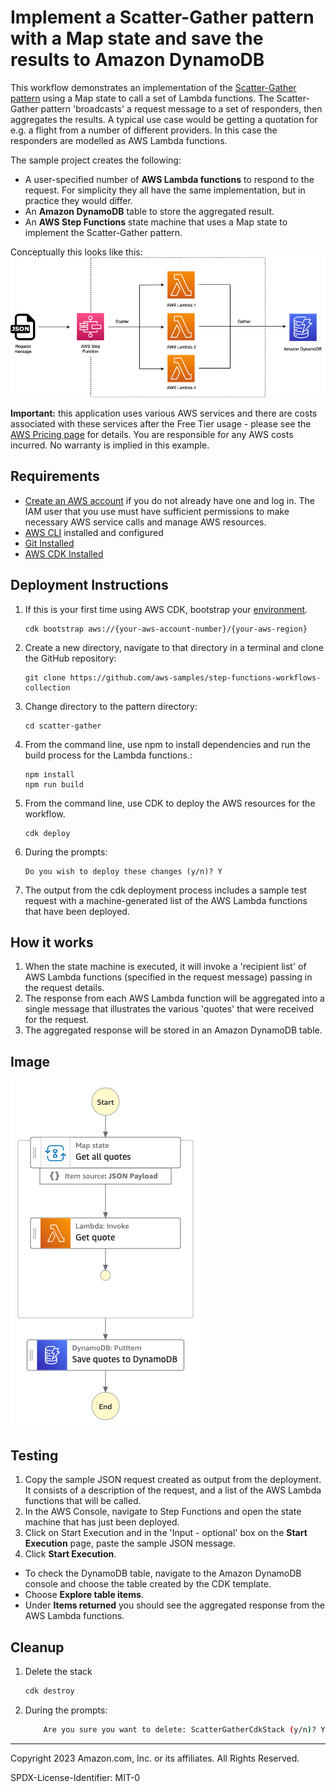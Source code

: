 # Implement a Scatter-Gather pattern with a Map state and save the results to Amazon DynamoDB

This workflow demonstrates an implementation of the [Scatter-Gather pattern](https://www.enterpriseintegrationpatterns.com/patterns/messaging/BroadcastAggregate.html) using a Map state to call a set of Lambda functions. The Scatter-Gather pattern 'broadcasts' a request message to a set of responders, then aggregates the results. A typical use case would be getting a quotation for e.g. a flight from a number of different providers. In this case the responders are modelled as AWS Lambda functions.

The sample project creates the following:
* A user-specified number of **AWS Lambda functions** to respond to the request. For simplicity they all have the same implementation, but in practice they would differ.
* An **Amazon DynamoDB** table to store the aggregated result.
* An **AWS Step Functions** state machine that uses a Map state to implement the Scatter-Gather pattern.

Conceptually this looks like this:
![image](./resources/scatter-gather-concept.png)

**Important:** this application uses various AWS services and there are costs associated with these services after the Free Tier usage - please see the [AWS Pricing page](https://aws.amazon.com/pricing/) for details. You are responsible for any AWS costs incurred. No warranty is implied in this example.

## Requirements

* [Create an AWS account](https://portal.aws.amazon.com/gp/aws/developer/registration/index.html) if you do not already have one and log in. The IAM user that you use must have sufficient permissions to make necessary AWS service calls and manage AWS resources.
* [AWS CLI](https://docs.aws.amazon.com/cli/latest/userguide/install-cliv2.html) installed and configured
* [Git Installed](https://git-scm.com/book/en/v2/Getting-Started-Installing-Git)
* [AWS CDK Installed](https://docs.aws.amazon.com/cdk/v2/guide/getting_started.html#getting_started_install)

## Deployment Instructions

1. If this is your first time using AWS CDK, bootstrap your [environment](https://docs.aws.amazon.com/cdk/v2/guide/getting_started.html#getting_started_bootstrap).
    ```
    cdk bootstrap aws://{your-aws-account-number}/{your-aws-region} 
    ```
2. Create a new directory, navigate to that directory in a terminal and clone the GitHub repository:
    ``` 
    git clone https://github.com/aws-samples/step-functions-workflows-collection
    ```
3. Change directory to the pattern directory:
    ```
    cd scatter-gather
    ```
4. From the command line, use npm to install dependencies and run the build process for the Lambda functions.:
    ```
    npm install
    npm run build
    ```
5. From the command line, use CDK to deploy the AWS resources for the workflow.
    ```
    cdk deploy
    ```
6. During the prompts:
    ```
    Do you wish to deploy these changes (y/n)? Y
    ```
7. The output from the cdk deployment process includes a sample test request with a machine-generated list of the AWS Lambda functions that have been deployed.

## How it works

1. When the state machine is executed, it will invoke a 'recipient list' of AWS Lambda functions (specified in the request message) passing in the request details.
2. The response from each AWS Lambda function will be aggregated into a single message that illustrates the various 'quotes' that were received for the request. 
3. The aggregated response will be stored in an Amazon DynamoDB table. 

## Image
![image](./resources/stepfunctions_graph.png)

## Testing
1. Copy the sample JSON request created as output from the deployment. It consists of a description of the request, and a list of the AWS Lambda functions that will be called.
2. In the AWS Console, navigate to Step Functions and open the state machine that has just been deployed.
3. Click on Start Execution and in the 'Input - optional' box on the **Start Execution** page, paste the sample JSON message.
4. Click **Start Execution**.

* To check the DynamoDB table, navigate to the Amazon DynamoDB console and choose the table created by the CDK template.
* Choose **Explore table items**.
* Under **Items returned** you should see the aggregated response from the AWS Lambda functions.


## Cleanup
 
1. Delete the stack
    ```bash
    cdk destroy
    ```
1. During the prompts:
    ```bash
        Are you sure you want to delete: ScatterGatherCdkStack (y/n)? Y
    ```
----
Copyright 2023 Amazon.com, Inc. or its affiliates. All Rights Reserved.

SPDX-License-Identifier: MIT-0
